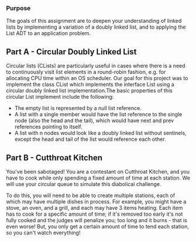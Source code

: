 ### Purpose
The goals of this assignment are to deepen your understanding of linked lists by implementing a variation of a doubly linked list, and to applying the List ADT to an application problem.

## Part A - Circular Doubly Linked List
Circular lists (CLists) are particularly useful in cases where there is a need to continuously visit list elements in a round-robin fashion, e.g. for allocating CPU time within an OS scheduler. Our goal for this project was to implement the class CList<E> which implements the interface List<E> using a circular doubly linked list implementation.The basic properties of this circular List implement include the following:

* The empty list is represented by a null list reference.
* A list with a single member would have the list reference to the single node (also the head and the tail), which would have next and prev references pointing to itself.
* A list with n nodes would look like a doubly linked list without sentinels, except the head and tail of the list would reference each other.

## Part B - Cutthroat Kitchen
You've been sabotaged! You are a contestant on Cutthroat Kitchen, and you have to cook while only spending a fixed amount of time at each station. We will use your circular queue to simulate this diabolical challenge.

To do this, you will need to be able to create multiple stations, each of which may have multiple dishes in process. For example, you might have a stove, an oven, and a grill, and each may have 3 items heating. Each item has to cook for a specific amount of time; if it's removed too early it's not fully cooked and the judges will penalize you; too long and it burns - that is even worse! But, you only get a certain amount of time to tend each station, so you can't watch everything!